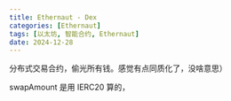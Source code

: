 ```yaml
---
title: Ethernaut - Dex
categories: [Ethernaut]
tags: [以太坊, 智能合约, Ethernaut]
date: 2024-12-28
---
```


分布式交易合约，偷光所有钱。感觉有点同质化了，没啥意思）

<!--more-->

swapAmount 是用 IERC20 算的，
